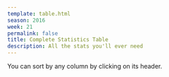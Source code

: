 ```yaml
---
template: table.html
season: 2016
week: 21
permalink: false
title: Complete Statistics Table
description: All the stats you'll ever need
---
```


You can sort by any column by clicking on its header.

